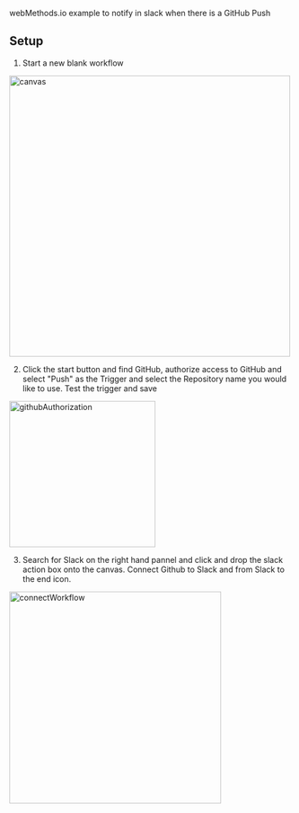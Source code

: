 webMethods.io example to notify in slack when there is a GitHub Push

## Setup

1. Start a new blank workflow 

<img width="500" alt="canvas" src="https://user-images.githubusercontent.com/52167245/60035125-1b514c00-967a-11e9-9579-dbd69d6958ae.PNG">

2. Click the start button and find GitHub, authorize access to GitHub and select "Push" as the Trigger and select the Repository name you would like to use. Test the trigger and save
<img width="260" alt="githubAuthorization" src="https://user-images.githubusercontent.com/52167245/60036024-3fae2800-967c-11e9-88fe-869a53bdf0d0.PNG">

3. Search for Slack on the right hand pannel and click and drop the slack action box onto the canvas. Connect Github to Slack and from Slack to the end icon.

<img width="377" alt="connectWorkflow" src="https://user-images.githubusercontent.com/52167245/60037079-b4826180-967e-11e9-86c5-62d4172189d3.PNG">
